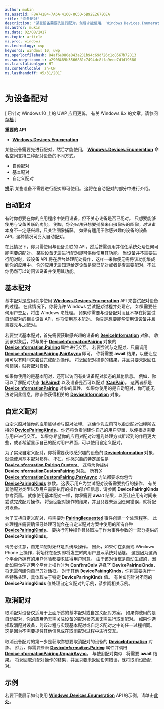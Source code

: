 ```yaml
---
author: mukin
ms.assetid: F8A741B4-7A6A-4160-8C5D-6B92E267E6EA
title: "设备配对"
description: "某些设备需要先进行配对，然后才能使用。 Windows.Devices.Enumeration 命名空间支持使用三种不同的方式为设备配对。"
ms.author: mukin
ms.date: 02/08/2017
ms.topic: article
ms.prod: windows
ms.technology: uwp
keywords: windows 10, uwp
ms.openlocfilehash: 84af6a080e843a201b94c69d726c1c8567b72813
ms.sourcegitcommit: a2908889b3566882c7494dc81fa9ece7d1d19580
ms.translationtype: HT
ms.contentlocale: zh-CN
ms.lasthandoff: 05/31/2017
---
```

# <a name="pair-devices"></a>为设备配对

\[ 已针对 Windows 10 上的 UWP 应用更新。 有关 Windows 8.x 的文章，请参阅[存档](http://go.microsoft.com/fwlink/p/?linkid=619132) \]


**重要的 API**

- [**Windows.Devices.Enumeration**](https://docs.microsoft.com/en-us/uwp/api/Windows.Devices.Enumeration)

某些设备需要先进行配对，然后才能使用。 [**Windows.Devices.Enumeration**](https://msdn.microsoft.com/library/windows/apps/BR225459) 命名空间支持三种配对设备的不同方式。

-   自动配对
-   基本配对
-   自定义配对

**提示**  某些设备不需要进行配对即可使用。 这将在自动配对的部分中进行介绍。

 

## <a name="automatic-pairing"></a>自动配对


有时你想要在你的应用程序中使用设备，但不关心设备是否已配对。 只想要能够使用与设备关联的功能。 例如，你的应用只想要捕获来自摄像头的图像，对设备本身不一定感兴趣，只关注图像捕获。 如果有适用于你感兴趣的设备的设备 API，这种情况可归入自动配对。

在此情况下，你只需使用与设备关联的 API，然后按需调用并信任系统处理任何可能需要的配对。 某些设备无需进行配对即可供你使用其功能。 当设备并不需要进行配对时，该设备 API 将在后台处理配对操作，这样一来你便无需将该功能集成到你的应用中。 你的应用无需知道给定设备是否已配对或者是否需要配对，不过你仍然可以访问该设备并使用其功能。

## <a name="basic-pairing"></a>基本配对


基本配对是应用程序使用 [**Windows.Devices.Enumeration**](https://msdn.microsoft.com/library/windows/apps/BR225459) API 来尝试配对设备的过程。 在此情况下，你将允许 Windows 尝试配对过程并处理它。 如果需要任何用户交互，将由 Windows 来处理。 如果你需要与设备配对而且不存在将尝试自动配对的相关设备 API，你将使用基本配对。 你只是想要能够使用该设备并且需要先与之配对。

若要尝试基本配对，首先需要获取感兴趣的设备的 [**DeviceInformation**](https://msdn.microsoft.com/library/windows/apps/BR225393) 对象。 收到该对象后，将与属于 [**DeviceInformationPairing**](https://msdn.microsoft.com/library/windows/apps/windows.devices.enumeration.deviceinformation.pairing.aspx) 对象的 [**DeviceInformation.Pairing**](https://msdn.microsoft.com/library/windows/apps/windows.devices.enumeration.deviceinformation.pairing.aspx) 属性进行交互。 若要尝试与之配对，只需调用 [**DeviceInformationPairing.PairAsync**](https://msdn.microsoft.com/library/windows/apps/mt608800) 即可。 你将需要 **await** 结果，以便让应用可以有时间来尝试完成配对操作。 将返回配对操作的结果，并且只要未返回任何错误，就将配对设备。

如果你使用的是基本配对，还可以访问有关设备配对状态的其他信息。 例如，你可以了解配对状态 ([**IsPaired**](https://docs.microsoft.com/en-us/uwp/api/Windows.Devices.Enumeration.DeviceInformationPairing#Windows_Devices_Enumeration_DeviceInformationPairing_IsPaired)) 以及设备是否可以配对 ([**CanPair**](https://docs.microsoft.com/en-us/uwp/api/Windows.Devices.Enumeration.DeviceInformationPairing#Windows_Devices_Enumeration_DeviceInformationPairing_CanPair))。 这两者都是 [**DeviceInformationPairing**](https://msdn.microsoft.com/library/windows/apps/windows.devices.enumeration.deviceinformation.pairing.aspx) 对象的属性。 如果你使用的是自动配对，你可能无法访问此信息，除非你获得相关的 [**DeviceInformation**](https://msdn.microsoft.com/library/windows/apps/BR225393) 对象。

## <a name="custom-pairing"></a>自定义配对


自定义配对使你的应用能够参与配对过程。 这使你的应用可以指定配对过程所支持的 [**DevicePairingKinds**](https://msdn.microsoft.com/library/windows/apps/Mt608808)。 你还将负责创建你自己的用户界面，以便根据需要与用户进行交互。 如果你希望你的应用对配对过程的处理方式所起到的作用更大些，或者希望显示自己的配对用户界面，可以使用自定义配对。

为了实现自定义配对，你将需要获取感兴趣的设备的 [**DeviceInformation**](https://msdn.microsoft.com/library/windows/apps/BR225393) 对象，就像使用基本配对那样。 不过，你感兴趣的特定属性是 [**DeviceInformation.Pairing.Custom**](https://msdn.microsoft.com/library/windows/apps/windows.devices.enumeration.deviceinformationpairing.custom.aspx)。 这将为你提供 [**DeviceInformationCustomPairing**](https://msdn.microsoft.com/library/windows/apps/windows.devices.enumeration.deviceinformationcustompairing.aspx) 对象。 所有的 [**DeviceInformationCustomPairing.PairAsync**](https://msdn.microsoft.com/library/windows/apps/windows.devices.enumeration.deviceinformationcustompairing.pairasync.aspx) 方法都要求你包含 [**DevicePairingKinds**](https://msdn.microsoft.com/library/windows/apps/Mt608808) 参数。 这表示用户为尝试配对设备需要执行的操作。 有关其他配对类型以及用户需要执行的操作的详细信息，请参阅 **DevicePairingKinds** 参考页面。 就像使用基本配对一样，你将需要 **await** 结果，以便让应用有时间来尝试完成配对操作。 将返回配对操作的结果，并且只要未返回任何错误，就将配对设备。

为了支持自定义配对，将需要为 [**PairingRequested**](https://msdn.microsoft.com/library/windows/apps/windows.devices.enumeration.deviceinformationcustompairing.pairingrequested.aspx) 事件创建一个处理程序。 此处理程序需要确保可处理可能会在自定义配对方案中使用的所有各种 [**DevicePairingKinds**](https://msdn.microsoft.com/library/windows/apps/Mt608808)。 要执行何种操作具体取决于作为事件参数的一部分提供的 **DevicePairingKinds**。

请务必注意，自定义配对始终是系统级操作。 因此，如果你在桌面或 Windows Phone 上操作，将始终在配对即将发生时向用户显示系统对话框。 这是因为这两个平台所拥有的用户体验都要求征得用户同意。 由于该对话框是自动生成的，因此如果你在这两个平台上操作时为 **ConfirmOnly** 选择了 [**DevicePairingKinds**](https://msdn.microsoft.com/library/windows/apps/Mt608808)，将无需创建你自己的对话框。 对于其他 **DevicePairingKinds**，你将需要执行一些特殊处理，具体取决于特定 **DevicePairingKinds** 值。 有关如何针对不同的 **DevicePairingKinds** 值处理自定义配对的示例，请参阅相关示例。

## <a name="unpairing"></a>取消配对


取消配对设备仅适用于上面所述的基本配对或自定义配对方案。 如果你使用的是自动配对，你的应用仍无需关注设备的配对状态且无需进行取消配对。 如果你选择取消配对设备，则该过程与实现基本配对或自定义配对之中的任一过程相同。 这是因为不需要提供其他信息或在取消配对过程中进行交互。

取消设备配对的第一步是获取你想要取消配对的设备的 [**DeviceInformation**](https://msdn.microsoft.com/library/windows/apps/BR225393) 对象。 然后，你需要检索 [**DeviceInformation.Pairing**](https://msdn.microsoft.com/library/windows/apps/windows.devices.enumeration.deviceinformation.pairing.aspx) 属性并调用 [**DeviceInformationPairing.UnpairAsync**](https://msdn.microsoft.com/library/windows/apps/windows.devices.enumeration.deviceinformationpairing.unpairasync)。 与使用配对类似，将需要 **await** 结果。 将返回取消配对操作的结果，并且只要未返回任何错误，就将取消设备配对。

## <a name="sample"></a>示例


若要下载展示如何使用 [**Windows.Devices.Enumeration**](https://msdn.microsoft.com/library/windows/apps/BR225459) API 的示例，请单击[此处](http://go.microsoft.com/fwlink/?LinkID=620536)。

 

 
